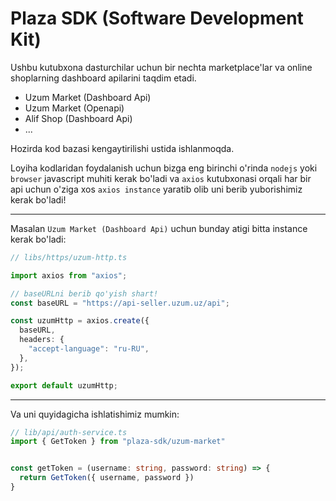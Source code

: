 # Plaza SDK (Software Development Kit)

Ushbu kutubxona dasturchilar uchun bir nechta marketplace'lar va online shoplarning dashboard apilarini taqdim etadi.

- Uzum Market (Dashboard Api)
- Uzum Market (Openapi)
- Alif Shop (Dashboard Api)
- ...

Hozirda kod bazasi kengaytirilishi ustida ishlanmoqda.

Loyiha kodlaridan foydalanish uchun bizga eng birinchi o'rinda `nodejs` yoki `browser` javascript muhiti kerak bo'ladi va `axios` kutubxonasi orqali har bir api uchun o'ziga xos `axios instance` yaratib olib uni berib yuborishimiz kerak bo'ladi!

---

Masalan `Uzum Market (Dashboard Api)` uchun bunday atigi bitta instance kerak bo'ladi:

```typescript
// libs/https/uzum-http.ts

import axios from "axios";

// baseURLni berib qo'yish shart!
const baseURL = "https://api-seller.uzum.uz/api";

const uzumHttp = axios.create({
  baseURL,
  headers: {
    "accept-language": "ru-RU",
  },
});

export default uzumHttp;
```

---

Va uni quyidagicha ishlatishimiz mumkin:

```typescript
// lib/api/auth-service.ts
import { GetToken } from "plaza-sdk/uzum-market"


const getToken = (username: string, password: string) => {
  return GetToken({ username, password })
}

```

